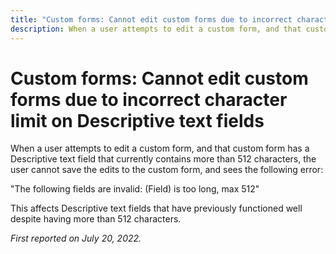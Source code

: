 ```yaml
---
title: "Custom forms: Cannot edit custom forms due to incorrect character limit on Descriptive text fields"
description: When a user attempts to edit a custom form, and that custom form has a Descriptive text field that currently contains more than 512 characters, the user cannot save the edits to the custom form.
---
```


# Custom forms: Cannot edit custom forms due to incorrect character limit on Descriptive text fields

When a user attempts to edit a custom form, and that custom form has a Descriptive text field that currently contains more than 512 characters, the user cannot save the edits to the custom form, and sees the following error:

"The following fields are invalid: (Field) is too long, max 512"

This affects Descriptive text fields that have previously functioned well despite having more than 512 characters.


_First reported on July 20, 2022._

